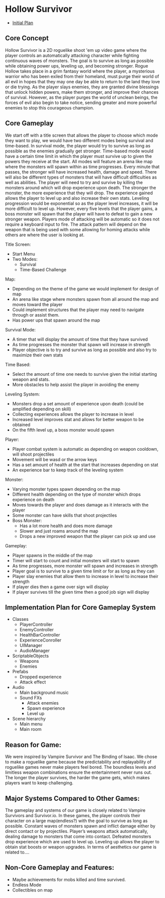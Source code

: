 # Hollow Survivor

- [Initial Plan](https://docs.google.com/document/d/1lrni1k-Eq6woD4tsD7fNe8eLkTi1OK9iI9SIc25sxOk/edit?usp=sharing)

## Core Concept
Hollow Survivor is a 2D roguelike shoot 'em up video game where the player controls an automatically attacking character while fighting continuous waves of monsters. The goal is to survive as long as possible while obtaining power ups, leveling up, and becoming stronger.
Rogue Hollow takes place in a grim fantasy world where the player, a mysterious warrior who has been exiled from their homeland, must purge their world of all evil in hopes that they may one day be able to return to the land they love or die trying. As the player slays enemies, they are granted divine blessings that unlock hidden powers, make them stronger, and improve their chances of survival. However, as the player purges the world of unclean beings, the forces of evil also begin to take notice, sending greater and more powerful enemies to stop this courageous champion.

## Core Gameplay
We start off with a title screen that allows the player to choose which mode they want to play, we would have two different modes being survival and time-based. In survival mode, the player would try to survive as long as possible as the enemies gradually get stronger. Time-based mode would have a certain time limit in which the player must survive up to given the powers they receive at the start. All modes will feature an arena like map where the monsters will spawn within as time progresses. Every minute that passes, the stronger will have increased health, damage and speed. There will also be different types of monsters that will have difficult difficulties as well as abilities. The player will need to try and survive by killing the monsters around which will drop experience upon death. The stronger the monster, the more experience that they will drop. The experience gained allows the player to level up and also increase their own stats. Leveling progression would be exponential so as the player level increases, it will be more difficult to level up.  However, every five levels that the player gains, a boss monster will spawn that the player will have to defeat to gain a new stronger weapon.  Players mode of attacking will be automatic so it does not require a keyboard input to fire. The attack pattern will depend on the weapon that is being used with some allowing for homing attacks while others are where the user is looking at. 

Title Screen:
- Start Menu
- Two Modes:
  - Survival
  - Time-Based Challenge

Map:
- Depending on the theme of the game we would implement for design of map
- An arena like stage where monsters spawn from all around the map and moves toward the player
- Could implement structures that the player may need to navigate through or assist them.
- Has power ups that spawn around the map

Survival Mode:
- A timer that will display the amount of time that they have survived
- As time progresses the monster that spawn will increase in strength
- Player objective is to try and survive as long as possible and also try to maximize their own stats

Time Based:
- Select the amount of time one needs to survive given the initial starting weapon and stats.
- More obstacles to help assist the player in avoiding the enemy

Leveling System:
- Monsters drop a set amount of experience upon death (could be amplified depending on skill)
- Collecting experiences allows the player to increase in level
- Increased level improves stat and allows for better weapon to be obtained
- On the fifth level up, a boss monster would spawn

Player:
- Player combat system is automatic as depending on weapon cooldown, will shoot projectiles
- Movement will be wasd or the arrow keys
- Has a set amount of health at the start that increases depending on stat
- An experience bar to keep track of the leveling system

Monster:
- Varying monster types spawn depending on the map
- Different health depending on the type of monster which drops experience on death
- Moves towards the player and does damage as it interacts with the player
- Some monster can have skills that shoot projectiles
- Boss Monster:
  - Has a lot more health and does more damage
  - Slower and just roams around the map
  - Drops a new improved weapon that the player can pick up and use

Gameplay:
- Player spawns in the middle of the map
- Timer will start to count and initial monsters will start to spawn
- As time progresses, more monster will spawn and increases in strength
- Player goal is to survive to a given time limit or for as long as they can
- Player slay enemies that allow them to increase in level to increase their strength
- If player dies then a game over sign will display
- If player survives till the given time then a good job sign will display

## Implementation Plan for Core Gameplay System
- Classes
  - PlayerController
  - EnemyController
  - HealthBarController
  - ExperienceConroller
  - UIManager
  - AudioManager
- ScriptableObjects
  - Weapons 
  - Enemies
- Prefabs
  - Dropped experience
  - Attack effect
- Audio
  - Main background music
  - Sound FXs
    - Attack enemies
    - Spawn experience
    - Level up
- Scene hierarchy
  - Main menu
  - Main room
 
## Reason for Game:
We were inspired by Vampire Survivor and The Binding of Isaac. We chose to make a roguelike game because the predictability and replayability of roguelike games never make players feel bored. The boundless levels and limitless weapon combinations ensure the entertainment never runs out. The longer the player survives, the harder the game gets, which makes players want to keep challenging.

## Major Systems Compared to Other Games:
The gameplay and systems of our game is closely related to Vampire Survivors and Survivor.io. In these games, the player controls their character on a large map(endless?) with the goal to survive as long as possible. Constant waves of monsters spawn and inflict damage either by direct contact or by projectiles. Player’s weapons attack automatically, dealing damage to monsters that come into contact. Defeated monsters drop experience which are used to level up. Leveling up allows the player to obtain stat boosts or weapon upgrades.
In terms of aesthetics our game is related to….

## Non-Core Gameplay and Features:
- Maybe achievements for mobs killed and time survived.
- Endless Mode 
- Collectibles on map








